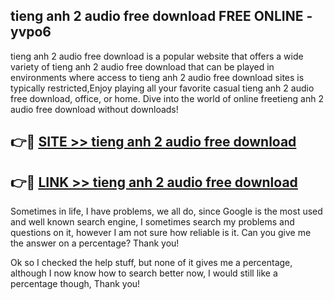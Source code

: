 ## tieng anh 2 audio free download FREE ONLINE - yvpo6

tieng anh 2 audio free download is a popular website that offers a wide variety of tieng anh 2 audio free download that can be played in environments where access to tieng anh 2 audio free download sites is typically restricted,Enjoy playing all your favorite casual tieng anh 2 audio free download, office, or home. Dive into the world of online freetieng anh 2 audio free download without downloads!

## 👉🔴 [SITE >> tieng anh 2 audio free download](http://news.freeplayer.one?title=tieng_anh_2_audio_free_download&ref=FRRE)

## 👉🔴 [LINK >> tieng anh 2 audio free download](http://news.freeplayer.one?title=tieng_anh_2_audio_free_download&ref=FREE)

Sometimes in life, I have problems, we all do, since Google is the most used and well known search engine, I sometimes search my problems and questions on it, however I am not sure how reliable is it. Can you give me the answer on a percentage? Thank you!

Ok so I checked the help stuff, but none of it gives me a percentage, although I now know how to search better now, I would still like a percentage though, Thank you!